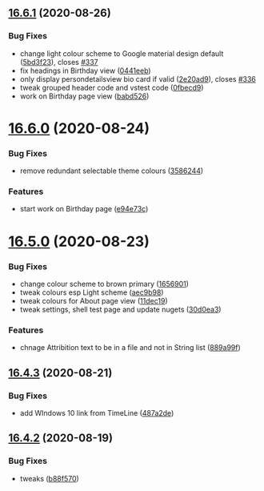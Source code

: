 ## [16.6.1](https://github.com/phandcock/GrampsView/compare/16.6.0...16.6.1) (2020-08-26)


### Bug Fixes

* change light colour scheme to Google material design default ([5bd3f23](https://github.com/phandcock/GrampsView/commit/5bd3f23bc9284b7a54aa7d7b6bde6790d1458d0b)), closes [#337](https://github.com/phandcock/GrampsView/issues/337)
* fix headings in Birthday view ([0441eeb](https://github.com/phandcock/GrampsView/commit/0441eebfae1de146769008aed9ddc0f82409c30e))
* only display persondetailsview bio card if valid ([2e20ad9](https://github.com/phandcock/GrampsView/commit/2e20ad9c02617e324035f953d25be16235ce1ee4)), closes [#336](https://github.com/phandcock/GrampsView/issues/336)
* tweak grouped header code and vstest code ([0fbecd9](https://github.com/phandcock/GrampsView/commit/0fbecd920e45d4719d7f3af018e1a6e1c56266e0))
* work on Birthday page view ([babd526](https://github.com/phandcock/GrampsView/commit/babd5265f7e773a155ee0e822d7fbc042f74b306))



# [16.6.0](https://github.com/phandcock/GrampsView/compare/16.5.0...16.6.0) (2020-08-24)


### Bug Fixes

* remove redundant selectable theme colours ([3586244](https://github.com/phandcock/GrampsView/commit/35862445c6e8f61e3a7531f8a3ae64fcc44ac262))


### Features

* start work on Birthday page ([e94e73c](https://github.com/phandcock/GrampsView/commit/e94e73cd0ed6a96f66b05e907ffba8d8854f8bfd))



# [16.5.0](https://github.com/phandcock/GrampsView/compare/16.4.3...16.5.0) (2020-08-23)


### Bug Fixes

* change colour scheme to brown primary ([1656901](https://github.com/phandcock/GrampsView/commit/1656901a468b7fab4ef312f8b6df1e4badaf0620))
* tweak colours esp Light scheme ([aec9b98](https://github.com/phandcock/GrampsView/commit/aec9b98a8ca489a979f94bf3aabae24de9cd6da3))
* tweak colours for About page view ([11dec19](https://github.com/phandcock/GrampsView/commit/11dec19729e3377be84de7cfee3de9bdbf3d4355))
* tweak settings, shell test page and update nugets ([30d0ea3](https://github.com/phandcock/GrampsView/commit/30d0ea3c1753ba59c04d41ea26ef5f7a8cd5e29c))


### Features

* chnage Attribition text to be in a file and not in String list ([889a99f](https://github.com/phandcock/GrampsView/commit/889a99f0a2bf1ecfac0aadd9df2be78bf62a7111))



## [16.4.3](https://github.com/phandcock/GrampsView/compare/16.4.2...16.4.3) (2020-08-21)


### Bug Fixes

* add WIndows 10 link from TimeLine ([487a2de](https://github.com/phandcock/GrampsView/commit/487a2de2733977c9a84d0ef1311acd843e163aec))



## [16.4.2](https://github.com/phandcock/GrampsView/compare/16.4.1...16.4.2) (2020-08-19)


### Bug Fixes

* tweaks ([b88f570](https://github.com/phandcock/GrampsView/commit/b88f570cfcac9fccd35d695ece7c7019cca91990))



